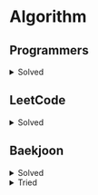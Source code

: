 # Algorithm

## Programmers
<details>
<summary>Solved</summary>

- [완주하지 못한 선수](https://github.com/beginin15/Algorithm/issues/1)
- [K번째수](https://github.com/beginin15/Algorithm/issues/2)

</details>

## LeetCode

<details>
<summary>Solved</summary>

- [7. Reverse Integer](https://github.com/beginin15/Algorithm/issues/3)
- [202. Happy Number](https://github.com/beginin15/Algorithm/issues/4)
- [136. Single Number](https://github.com/beginin15/Algorithm/issues/5)

</details>

## Baekjoon
<details>
<summary>Solved</summary>

- [1991. Binary Tree](https://github.com/beginin15/Algorithm/issues/6)
- [1158. 요세푸스](https://github.com/beginin15/Algorithm/issues/9)
- [5397. 키로거](https://github.com/beginin15/Algorithm/issues/10)
- [10828. 스택](https://github.com/beginin15/Algorithm/issues/11)
- [10773. 제로](https://github.com/beginin15/Algorithm/issues/12)
- [18258. 큐2](https://github.com/beginin15/Algorithm/issues/15)
- [2164. 카드2](https://github.com/beginin15/Algorithm/issues/16)
- [6198. 옥상 정원 꾸미기](https://github.com/beginin15/Algorithm/issues/17)

</details>
<details>
<summary>Tried</summary>

- [1406. 에디터](https://github.com/beginin15/Algorithm/issues/7)
- [1874. 스택 수열](https://github.com/beginin15/Algorithm/issues/13)
- [2493. 탑](https://github.com/beginin15/Algorithm/issues/18)


</details>
